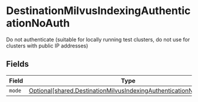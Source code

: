 # DestinationMilvusIndexingAuthenticationNoAuth

Do not authenticate (suitable for locally running test clusters, do not use for clusters with public IP addresses)


## Fields

| Field                                                                                                                                              | Type                                                                                                                                               | Required                                                                                                                                           | Description                                                                                                                                        |
| -------------------------------------------------------------------------------------------------------------------------------------------------- | -------------------------------------------------------------------------------------------------------------------------------------------------- | -------------------------------------------------------------------------------------------------------------------------------------------------- | -------------------------------------------------------------------------------------------------------------------------------------------------- |
| `mode`                                                                                                                                             | [Optional[shared.DestinationMilvusIndexingAuthenticationNoAuthMode]](undefined/models/shared/destinationmilvusindexingauthenticationnoauthmode.md) | :heavy_minus_sign:                                                                                                                                 | N/A                                                                                                                                                |